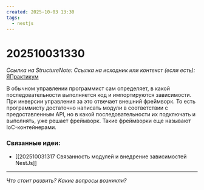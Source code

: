 ```yaml
---
created: 2025-10-03 13:30
tags:
  - nestjs
---
```

# 202510031330
*Ссылка на StructureNote:*
*Ссылка на исходник или контекст (если есть):* [ЯПрактикум](https://practicum.yandex.ru/trainer/backend-nodejs/lesson/8ab54f1a-884d-49fd-9ddd-61c4c96b35a7/)

В обычном управлении программист сам определяет, в какой последовательности выполняется код и импортируются зависимости. При инверсии управления за это отвечает внешний фреймворк. То есть программисту достаточно написать модули в соответствии с предоставленным API, но в какой последовательности их подключать и выполнять, уже решает фреймворк. Такие фреймворки еще называют IoC-контейнерами.


### Связанные идеи:
* [[202510031317 Связанность модулей и внедрение зависимостей NestJs]]
---

*Что стоит развить? Какие вопросы возникли?*